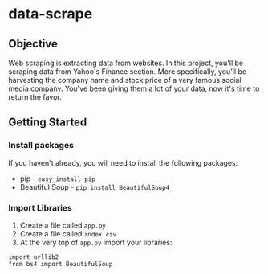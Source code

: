 # data-scrape

## Objective
Web scraping is extracting data from websites. In this project, you'll be scraping data from Yahoo's Finance section.
More specifically, you'll be harvesting the company name and stock price of a very famous social media company. You've been giving them a lot of your data, now it's time to return the favor.

## Getting Started

### Install packages

If you haven't already, you will need to install the following packages:

* pip - `easy_install pip`
* Beautiful Soup - `pip install BeautifulSoup4`


### Import Libraries

1.  Create a file called `app.py`
2.  Create a file called `index.csv`
3.  At the very top of `app.py` import your libraries:

```
import urllib2
from bs4 import BeautifulSoup
```



